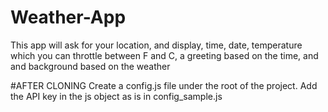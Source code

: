 # Weather-App
This app will ask for your location, and display, time, date, temperature which you can throttle between F and C, a greeting based on the time, and and background based on the weather

#AFTER CLONING
Create a config.js file under the root of the project. Add the API key in the js object as is in config_sample.js
